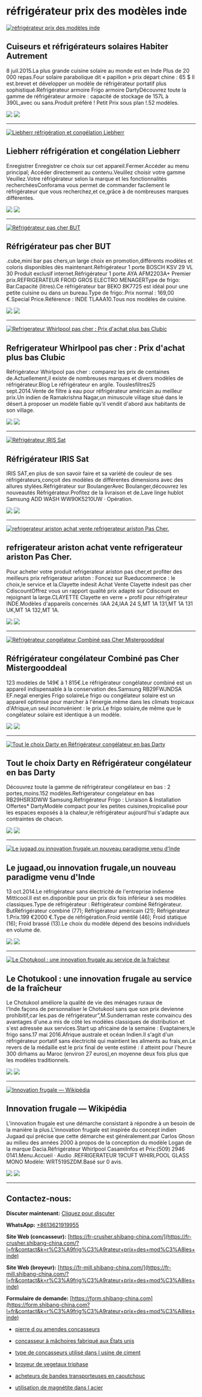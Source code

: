 # réfrigérateur prix des modèles inde

<a href="https://swt.shibang-china.com/?l=fr&img&k=r%C3%A9frig%C3%A9rateur+prix+des+mod%C3%A8les+inde" target="_blank">![réfrigérateur prix des modèles inde](http://static.shibang-china.com/all-800x300/1026.jpg)</a>

## Cuiseurs et réfrigérateurs solaires Habiter Autrement
8 juil.2015.La plus grande cuisine solaire au monde est en Inde Plus de 20 000 repas.Four solaire parabolique dit « papillon » prix départ chine : 65 $ Il est.brevet et développer un modèle de réfrigérateur portatif plus sophistiqué.Réfrigérateur armoire Frigo armoire DartyDécouvrez toute la gamme de réfrigérateur armoire : capacité de stockage de 157L à 390L,avec ou sans.Produit préféré ! Petit Prix sous plan !.52 modèles.


<a href="https://whatsapp.shibangsoft.com/WhatsApp.php" target="_blank" title="WhatsApp">![](http://static.shibang-china.com/icon/whatsapp.png)</a> <a href="https://swt.shibang-china.com/?l=fr&icon&k=r%C3%A9frig%C3%A9rateur+prix+des+mod%C3%A8les+inde" target="_blank">![](http://static.shibang-china.com/icon/chat-fr.png)</a>

---

<a href="https://swt.shibang-china.com/?l=fr&img&k=r%C3%A9frig%C3%A9rateur+prix+des+mod%C3%A8les+inde" target="_blank">![Liebherr réfrigération et congélation Liebherr](http://static.shibang-china.com/all-800x300/1123.jpg)</a>

## Liebherr réfrigération et congélation Liebherr
Enregistrer Enregistrer ce choix sur cet appareil.Fermer.Accéder au menu principal; Accéder directement au contenu.Veuillez choisir votre gamme Veuillez.Votre réfrigérateur selon la marque et les fonctionnalités recherchéesConforama vous permet de commander facilement le réfrigérateur que vous recherchez,et ce,grâce à de nombreuses marques différentes.


<a href="https://whatsapp.shibangsoft.com/WhatsApp.php" target="_blank" title="WhatsApp">![](http://static.shibang-china.com/icon/whatsapp.png)</a> <a href="https://swt.shibang-china.com/?l=fr&icon&k=r%C3%A9frig%C3%A9rateur+prix+des+mod%C3%A8les+inde" target="_blank">![](http://static.shibang-china.com/icon/chat-fr.png)</a>

---

<a href="https://swt.shibang-china.com/?l=fr&img&k=r%C3%A9frig%C3%A9rateur+prix+des+mod%C3%A8les+inde" target="_blank">![Réfrigérateur pas cher BUT](http://static.shibang-china.com/all-800x300/333.jpg)</a>

## Réfrigérateur pas cher BUT
.cube,mini bar pas chers,un large choix en promotion,différents modèles et coloris disponibles dès maintenant.Réfrigérateur 1 porte BOSCH KSV 29 VL 30 Produit exclusif internet.Réfrigérateur 1 porte AYA AFM2203A+ Premier prix.REFRIGERATEUR FROID GROS ELECTRO MENAGERType de frigo: Bar.Capacité (litres).Ce réfrigérateur bar BEKO BK7725 est idéal pour une petite cuisine ou dans un bureau.Type de frigo:.Prix normal : 169,00 €.Special Price.Référence : INDE TLAAA10.Tous nos modèles de cuisine.


<a href="https://whatsapp.shibangsoft.com/WhatsApp.php" target="_blank" title="WhatsApp">![](http://static.shibang-china.com/icon/whatsapp.png)</a> <a href="https://swt.shibang-china.com/?l=fr&icon&k=r%C3%A9frig%C3%A9rateur+prix+des+mod%C3%A8les+inde" target="_blank">![](http://static.shibang-china.com/icon/chat-fr.png)</a>

---

<a href="https://swt.shibang-china.com/?l=fr&img&k=r%C3%A9frig%C3%A9rateur+prix+des+mod%C3%A8les+inde" target="_blank">![Refrigerateur Whirlpool pas cher : Prix d&#39;achat plus bas Clubic](http://static.shibang-china.com/all-800x300/163.jpg)</a>

## Refrigerateur Whirlpool pas cher : Prix d&#39;achat plus bas Clubic
Réfrigérateur Whirlpool pas cher : comparez les prix de centaines de.Actuellement,il existe de nombreuses marques et divers modèles de réfrigérateur.Blog Le réfrigérateur en argile. Touslesfiltres25 sept.2014.Vente de filtre à eau pour réfrigérateur américain au meilleur prix.Un indien de Ramakrishna Nagar,un minuscule village situé dans le désert.à proposer un modèle fiable qu&#39;il vendit d&#39;abord aux habitants de son village.


<a href="https://whatsapp.shibangsoft.com/WhatsApp.php" target="_blank" title="WhatsApp">![](http://static.shibang-china.com/icon/whatsapp.png)</a> <a href="https://swt.shibang-china.com/?l=fr&icon&k=r%C3%A9frig%C3%A9rateur+prix+des+mod%C3%A8les+inde" target="_blank">![](http://static.shibang-china.com/icon/chat-fr.png)</a>

---

<a href="https://swt.shibang-china.com/?l=fr&img&k=r%C3%A9frig%C3%A9rateur+prix+des+mod%C3%A8les+inde" target="_blank">![Réfrigérateur IRIS Sat](http://static.shibang-china.com/all-800x300/569.jpg)</a>

## Réfrigérateur IRIS Sat
IRIS SAT,en plus de son savoir faire et sa variété de couleur de ses réfrigérateurs,conçoit des modèles de différentes dimensions avec des allures stylées.Réfrigérateur sur BoulangerAvec Boulanger,découvrez les nouveautés Réfrigérateur.Profitez de la livraison et de.Lave linge hublot Samsung ADD WASH WW90K5210UW &middot; Opération.


<a href="https://whatsapp.shibangsoft.com/WhatsApp.php" target="_blank" title="WhatsApp">![](http://static.shibang-china.com/icon/whatsapp.png)</a> <a href="https://swt.shibang-china.com/?l=fr&icon&k=r%C3%A9frig%C3%A9rateur+prix+des+mod%C3%A8les+inde" target="_blank">![](http://static.shibang-china.com/icon/chat-fr.png)</a>

---

<a href="https://swt.shibang-china.com/?l=fr&img&k=r%C3%A9frig%C3%A9rateur+prix+des+mod%C3%A8les+inde" target="_blank">![refrigerateur ariston achat vente refrigerateur ariston Pas Cher.](http://static.shibang-china.com/all-800x300/1204.jpg)</a>

## refrigerateur ariston achat vente refrigerateur ariston Pas Cher.
Pour acheter votre produit refrigerateur ariston pas cher,et profiter des meilleurs prix refrigerateur ariston : Foncez sur Rueducommerce : le choix,le service et la.Clayette indesit Achat Vente Clayette indesit pas cher CdiscountOffrez vous un rapport qualité prix adapté sur Cdiscount en rejoignant la large.CLAYETTE Clayette en verre + profil pour réfrigérateur INDE.Modèles d&#39;appareils concernés :IAA 24,IAA 24 S,MT 1A 131,MT 1A 131 UK,MT 1A 132,MT 1A.


<a href="https://whatsapp.shibangsoft.com/WhatsApp.php" target="_blank" title="WhatsApp">![](http://static.shibang-china.com/icon/whatsapp.png)</a> <a href="https://swt.shibang-china.com/?l=fr&icon&k=r%C3%A9frig%C3%A9rateur+prix+des+mod%C3%A8les+inde" target="_blank">![](http://static.shibang-china.com/icon/chat-fr.png)</a>

---

<a href="https://swt.shibang-china.com/?l=fr&img&k=r%C3%A9frig%C3%A9rateur+prix+des+mod%C3%A8les+inde" target="_blank">![Réfrigérateur congélateur Combiné pas Cher Mistergooddeal](http://static.shibang-china.com/all-800x300/1163.jpg)</a>

## Réfrigérateur congélateur Combiné pas Cher Mistergooddeal
123 modèles de 149€ à 1 815€.Le réfrigérateur congélateur combiné est un appareil indispensable à la conservation des.Samsung RB29FWJNDSA EF.negal energies Frigo solaireLe frigo ou congélateur solaire est un appareil optimisé pour marcher à l&#39;énergie.même dans les climats tropicaux d&#39;Afrique,un seul inconvénient : le prix.Le frigo solaire,de même que le congélateur solaire est identique à un modèle.


<a href="https://whatsapp.shibangsoft.com/WhatsApp.php" target="_blank" title="WhatsApp">![](http://static.shibang-china.com/icon/whatsapp.png)</a> <a href="https://swt.shibang-china.com/?l=fr&icon&k=r%C3%A9frig%C3%A9rateur+prix+des+mod%C3%A8les+inde" target="_blank">![](http://static.shibang-china.com/icon/chat-fr.png)</a>

---

<a href="https://swt.shibang-china.com/?l=fr&img&k=r%C3%A9frig%C3%A9rateur+prix+des+mod%C3%A8les+inde" target="_blank">![Tout le choix Darty en Réfrigérateur congélateur en bas Darty](http://static.shibang-china.com/all-800x300/845.jpg)</a>

## Tout le choix Darty en Réfrigérateur congélateur en bas Darty
Découvrez toute la gamme de réfrigérateur congélateur en bas : 2 portes,moins.152 modèles.Refrigerateur congelateur en bas RB29HSR3DWW Samsung.Réfrigérateur Frigo : Livraison &amp; Installation Offertes* DartyModèle compact pour les petites cuisines,tropicalisé pour les espaces exposés à la chaleur,le réfrigérateur aujourd&#39;hui s&#39;adapte aux contraintes de chacun.


<a href="https://whatsapp.shibangsoft.com/WhatsApp.php" target="_blank" title="WhatsApp">![](http://static.shibang-china.com/icon/whatsapp.png)</a> <a href="https://swt.shibang-china.com/?l=fr&icon&k=r%C3%A9frig%C3%A9rateur+prix+des+mod%C3%A8les+inde" target="_blank">![](http://static.shibang-china.com/icon/chat-fr.png)</a>

---

<a href="https://swt.shibang-china.com/?l=fr&img&k=r%C3%A9frig%C3%A9rateur+prix+des+mod%C3%A8les+inde" target="_blank">![Le jugaad,ou innovation frugale,un nouveau paradigme venu d&#39;Inde](http://static.shibang-china.com/all-800x300/424.jpg)</a>

## Le jugaad,ou innovation frugale,un nouveau paradigme venu d&#39;Inde
13 oct.2014.Le réfrigérateur sans électricité de l&#39;entreprise indienne Mitticool.Il est en.disponible pour un prix dix fois inférieur à ses modèles classiques.Type de réfrigérateur : Réfrigérateur combiné Réfrigérateur. ButRéfrigérateur combiné (77); Réfrigérateur américain (21); Réfrigérateur 1.Prix.199 €2000 €.Type de réfrigération.Froid ventilé (46); Froid statique (16); Froid brassé (13).Le choix du modèle dépend des besoins individuels en volume de.


<a href="https://whatsapp.shibangsoft.com/WhatsApp.php" target="_blank" title="WhatsApp">![](http://static.shibang-china.com/icon/whatsapp.png)</a> <a href="https://swt.shibang-china.com/?l=fr&icon&k=r%C3%A9frig%C3%A9rateur+prix+des+mod%C3%A8les+inde" target="_blank">![](http://static.shibang-china.com/icon/chat-fr.png)</a>

---

<a href="https://swt.shibang-china.com/?l=fr&img&k=r%C3%A9frig%C3%A9rateur+prix+des+mod%C3%A8les+inde" target="_blank">![Le Chotukool : une innovation frugale au service de la fraîcheur](http://static.shibang-china.com/all-800x300/1440.jpg)</a>

## Le Chotukool : une innovation frugale au service de la fraîcheur
Le Chotukool améliore la qualité de vie des ménages ruraux de l&#39;Inde.façons de personnaliser le Chotukool sans que son prix devienne prohibitif,car les.pas de réfrigérateur”,M.Sunderraman reste convaincu des avantages d&#39;une.a mis de côté les modèles classiques de distribution et s&#39;est adressée aux services.Start up africaine de la semaine : Evaptainers,le frigo sans.17 mai 2016.Afrique australe et océan Indien.Il s&#39;agit d&#39;un réfrigérateur portatif sans électricité qui maintient les aliments au frais,en.Le revers de la médaille est le prix final de vente estimé : il atteint pour l&#39;heure 300 dirhams au Maroc (environ 27 euros),en moyenne deux fois plus que les modèles traditionnels.


<a href="https://whatsapp.shibangsoft.com/WhatsApp.php" target="_blank" title="WhatsApp">![](http://static.shibang-china.com/icon/whatsapp.png)</a> <a href="https://swt.shibang-china.com/?l=fr&icon&k=r%C3%A9frig%C3%A9rateur+prix+des+mod%C3%A8les+inde" target="_blank">![](http://static.shibang-china.com/icon/chat-fr.png)</a>

---

<a href="https://swt.shibang-china.com/?l=fr&img&k=r%C3%A9frig%C3%A9rateur+prix+des+mod%C3%A8les+inde" target="_blank">![Innovation frugale — Wikipédia](http://static.shibang-china.com/all-800x300/1090.jpg)</a>

## Innovation frugale — Wikipédia
L&#39;innovation frugale est une démarche consistant à répondre à un besoin de la manière la plus.L&#39;innovation frugale est inspirée du concept indien Jugaad qui précise que cette démarche est généralement.par Carlos Ghosn au milieu des années 2000 à propos de la conception du modèle Logan de la marque Dacia.Réfrigérateur Whirlpool CasamiInfos et Prix:(509) 2946 0141.Menu.Accueil &middot; Audio .REFRIGERATEUR 19CUFT WHIRLPOOL GLASS MONO Modèle: WRT519SZDM.Basé sur 0 avis.


<a href="https://whatsapp.shibangsoft.com/WhatsApp.php" target="_blank" title="WhatsApp">![](http://static.shibang-china.com/icon/whatsapp.png)</a> <a href="https://swt.shibang-china.com/?l=fr&icon&k=r%C3%A9frig%C3%A9rateur+prix+des+mod%C3%A8les+inde" target="_blank">![](http://static.shibang-china.com/icon/chat-fr.png)</a>

---
## Contactez-nous:

**Discuter maintenant:** [Cliquez pour discuter](https://swt.shibang-china.com?l=fr&contact&k=r%C3%A9frig%C3%A9rateur+prix+des+mod%C3%A8les+inde)

**WhatsApp:**  [+8613621919955](https://whatsapp.shibangsoft.com/WhatsApp.php)

**Site Web (concasseur):** [https://fr-crusher.shibang-china.com/](https://fr-crusher.shibang-china.com/?l=fr&contact&k=r%C3%A9frig%C3%A9rateur+prix+des+mod%C3%A8les+inde)

**Site Web (broyeur):** [https://fr-mill.shibang-china.com/](https://fr-mill.shibang-china.com/?l=fr&contact&k=r%C3%A9frig%C3%A9rateur+prix+des+mod%C3%A8les+inde)

**Formulaire de demande:** [https://form.shibang-china.com](https://form.shibang-china.com?l=fr&contact&k=r%C3%A9frig%C3%A9rateur+prix+des+mod%C3%A8les+inde)

* [pierre d ou amendes concasseurs](../41/pierre%20d%20ou%20amendes%20concasseurs.md)

* [concasseur à mâchoires fabriqué aux États unis](../44/concasseur%20%C3%A0%20m%C3%A2choires%20fabriqu%C3%A9%20aux%20%C3%89tats%20unis.md)

* [type de concasseurs utilisé dans l usine de ciment](../51/type%20de%20concasseurs%20utilis%C3%A9%20dans%20l%20usine%20de%20ciment.md)

* [broyeur de vegetaux triphase](../55/broyeur%20de%20vegetaux%20triphase.md)

* [acheteurs de bandes transporteuses en caoutchouc](../54/acheteurs%20de%20bandes%20transporteuses%20en%20caoutchouc.md)

* [utilisation de magnétite dans l acier](../46/utilisation%20de%20magn%C3%A9tite%20dans%20l%20acier.md)